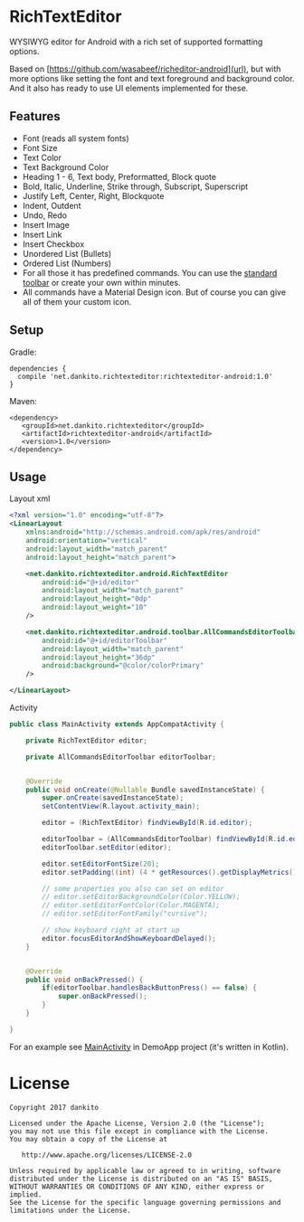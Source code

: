 # RichTextEditor
WYSIWYG editor for Android with a rich set of supported formatting options.

Based on [https://github.com/wasabeef/richeditor-android](url), but with more options like setting the font and text foreground and background color.
And it also has ready to use UI elements implemented for these.


## Features

- Font (reads all system fonts)
- Font Size
- Text Color
- Text Background Color
- Heading 1 - 6, Text body, Preformatted, Block quote
- Bold, Italic, Underline, Strike through, Subscript, Superscript
- Justify Left, Center, Right, Blockquote
- Indent, Outdent
- Undo, Redo
- Insert Image
- Insert Link
- Insert Checkbox
- Unordered List (Bullets)
- Ordered List (Numbers)
- For all those it has predefined commands. You can use the [standard toolbar](RichTextEditorAndroid/src/main/kotlin/net/dankito/richtexteditor/android/toolbar/AllCommandsEditorToolbar.kt) or create your own within minutes.
- All commands have a Material Design icon. But of course you can give all of them your custom icon.



## Setup

Gradle:
```
dependencies {
  compile 'net.dankito.richtexteditor:richtexteditor-android:1.0'
}
```

Maven:
```
<dependency>
   <groupId>net.dankito.richtexteditor</groupId>
   <artifactId>richtexteditor-android</artifactId>
   <version>1.0</version>
</dependency>
```


## Usage

Layout xml

```xml
<?xml version="1.0" encoding="utf-8"?>
<LinearLayout
    xmlns:android="http://schemas.android.com/apk/res/android"
    android:orientation="vertical"
    android:layout_width="match_parent"
    android:layout_height="match_parent">

    <net.dankito.richtexteditor.android.RichTextEditor
        android:id="@+id/editor"
        android:layout_width="match_parent"
        android:layout_height="0dp"
        android:layout_weight="10"
    />

    <net.dankito.richtexteditor.android.toolbar.AllCommandsEditorToolbar
        android:id="@+id/editorToolbar"
        android:layout_width="match_parent"
        android:layout_height="36dp"
        android:background="@color/colorPrimary"
    />

</LinearLayout>
```

Activity

```java
public class MainActivity extends AppCompatActivity {

    private RichTextEditor editor;

    private AllCommandsEditorToolbar editorToolbar;


    @Override
    public void onCreate(@Nullable Bundle savedInstanceState) {
        super.onCreate(savedInstanceState);
        setContentView(R.layout.activity_main);

        editor = (RichTextEditor) findViewById(R.id.editor);

        editorToolbar = (AllCommandsEditorToolbar) findViewById(R.id.editorToolbar);
        editorToolbar.setEditor(editor);

        editor.setEditorFontSize(20);
        editor.setPadding((int) (4 * getResources().getDisplayMetrics().density));

        // some properties you also can set on editor
        // editor.setEditorBackgroundColor(Color.YELLOW);
        // editor.setEditorFontColor(Color.MAGENTA);
        // editor.setEditorFontFamily("cursive");

        // show keyboard right at start up
        editor.focusEditorAndShowKeyboardDelayed();
    }


    @Override
    public void onBackPressed() {
        if(editorToolbar.handlesBackButtonPress() == false) {
            super.onBackPressed();
        }
    }

}
```

For an example see [MainActivity](DemoApp/src/main/kotlin/net/dankito/richtexteditor/android/demo/MainActivity.kt) in DemoApp project (it's written in Kotlin).


# License

    Copyright 2017 dankito

    Licensed under the Apache License, Version 2.0 (the "License");
    you may not use this file except in compliance with the License.
    You may obtain a copy of the License at

       http://www.apache.org/licenses/LICENSE-2.0

    Unless required by applicable law or agreed to in writing, software
    distributed under the License is distributed on an "AS IS" BASIS,
    WITHOUT WARRANTIES OR CONDITIONS OF ANY KIND, either express or implied.
    See the License for the specific language governing permissions and
    limitations under the License.